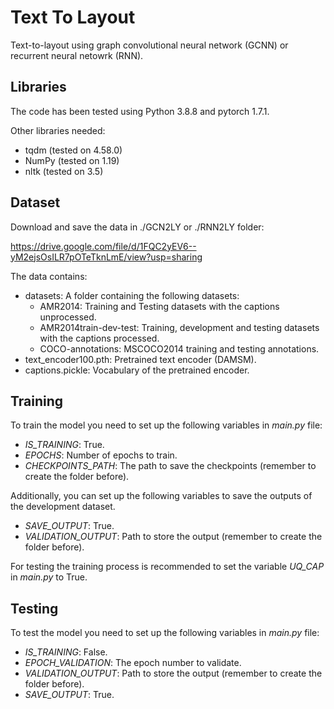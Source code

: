 # Text To Layout
Text-to-layout using graph convolutional neural network (GCNN) or recurrent neural netowrk (RNN).

## Libraries
The code has been tested using Python 3.8.8 and pytorch 1.7.1.

Other libraries needed:
- tqdm (tested on 4.58.0)
- NumPy (tested on 1.19)
- nltk (tested on 3.5)

## Dataset
Download and save the data in ./GCN2LY or ./RNN2LY folder:

https://drive.google.com/file/d/1FQC2yEV6--yM2ejsOsILR7pOTeTknLmE/view?usp=sharing

The data contains:
- datasets: A folder containing the following datasets:
  - AMR2014: Training and Testing datasets with the captions unprocessed.
  - AMR2014train-dev-test: Training, development and testing datasets with the captions processed.
  - COCO-annotations: MSCOCO2014 training and testing annotations.
- text_encoder100.pth: Pretrained text encoder (DAMSM).
- captions.pickle: Vocabulary of the pretrained encoder.

## Training

To train the model you need to set up the following variables in *main.py* file:

- *IS_TRAINING*: True.
- *EPOCHS*: Number of epochs to train.
- *CHECKPOINTS_PATH*: The path to save the checkpoints (remember to create the folder before).

Additionally, you can set up the following variables to save the outputs of the development dataset.
- *SAVE_OUTPUT*: True.
- *VALIDATION_OUTPUT*: Path to store the output (remember to create the folder before).

For testing the training process is recommended to set the variable *UQ_CAP* in *main.py* to True.

## Testing
To test the model you need to set up the following variables in *main.py* file:

- *IS_TRAINING*: False.
- *EPOCH_VALIDATION*: The epoch number to validate.
- *VALIDATION_OUTPUT*: Path to store the output (remember to create the folder before).
- *SAVE_OUTPUT*: True.
